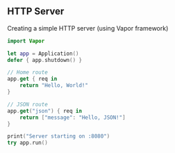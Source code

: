 <!-- METADATA
{
  "title": "Swift Http Server",
  "tags": [
    "swift",
    "http",
    "networking"
  ],
  "language": "swift"
}
-->

## HTTP Server
Creating a simple HTTP server (using Vapor framework)
```swift
import Vapor

let app = Application()
defer { app.shutdown() }

// Home route
app.get { req in
    return "Hello, World!"
}

// JSON route
app.get("json") { req in
    return ["message": "Hello, JSON!"]
}

print("Server starting on :8080")
try app.run()
```
